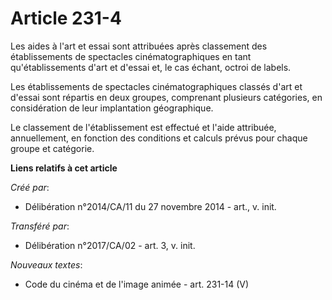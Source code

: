 # Article 231-4

Les aides à l'art et essai sont attribuées après classement des établissements de spectacles cinématographiques en tant
qu'établissements d'art et d'essai et, le cas échant, octroi de labels. 

Les établissements de spectacles cinématographiques classés d'art et d'essai sont répartis en deux groupes, comprenant
plusieurs catégories, en considération de leur implantation géographique. 

Le classement de l'établissement est effectué et l'aide attribuée, annuellement, en fonction des conditions et calculs prévus
pour chaque groupe et catégorie.

**Liens relatifs à cet article**

_Créé par_:

  - Délibération n°2014/CA/11 du 27 novembre 2014 - art., v. init.

_Transféré par_:

  - Délibération n°2017/CA/02 - art. 3, v. init.

_Nouveaux textes_:

  - Code du cinéma et de l'image animée - art. 231-14 (V)
